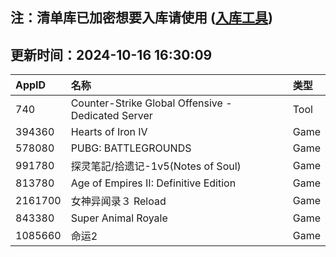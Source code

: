 ## 注：清单库已加密想要入库请使用 ([入库工具](https://github.com/BlankTMing/ManifestAutoUpdate/releases))

## 更新时间：2024-10-16 16:30:09
| AppID | 名称 | 类型  |
| :-------------------- | :----------------------------- | :----------- |
| 740 | Counter-Strike Global Offensive - Dedicated Server| Tool |
| 394360 | Hearts of Iron IV| Game |
| 578080 | PUBG: BATTLEGROUNDS| Game |
| 991780 | 探灵笔記/拾遗记-1v5(Notes of Soul)| Game |
| 813780 | Age of Empires II: Definitive Edition| Game |
| 2161700 | 女神异闻录３ Reload| Game |
| 843380 | Super Animal Royale| Game |
| 1085660 | 命运2| Game |
